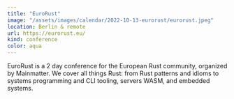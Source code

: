 ```yaml
---
title: "EuroRust"
image: "/assets/images/calendar/2022-10-13-eurorust/eurorust.jpeg"
location: Berlin & remote
url: https://eurorust.eu/
kind: conference
color: aqua
---
```


EuroRust is a 2 day conference for the European Rust community, organized by Mainmatter. We cover all things Rust: from Rust patterns and idioms to systems programming and CLI tooling, servers WASM, and embedded systems.
